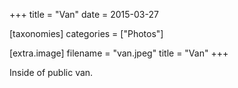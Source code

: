 +++
title = "Van"
date = 2015-03-27

[taxonomies]
categories = ["Photos"]

[extra.image]
filename = "van.jpeg"
title = "Van"
+++

Inside of public van.
